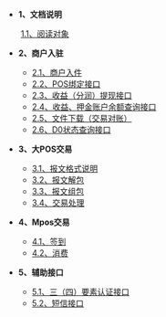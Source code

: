 * **1、文档说明**

    ​	[1.1、阅读对象](1、文档说明/1.1、阅读对象.md)

* **2、商户入驻**
    
    * [2.1、商户入件](2、商户入驻/2.1、商户入件.md)
    * [2.2、POS绑定接口](2、商户入驻/2.2、POS绑定接口.md)
    * [2.3、收益（分润）提现接口](2、商户入驻/2.3、收益（分润）提现接口.md)
    * [2.4、收益、押金账户余额查询接口](2、商户入驻/2.4、收益、押金账户余额查询接口.md)
    * [2.5、文件下载（交易对账）](2、商户入驻/2.5、文件下载（交易对账）.md)
    * [2.6、D0状态查询接口](2、商户入驻/2.6、D0状态查询接口.md)
    
* **3、大POS交易**
    * [3.1、报文格式说明](3、大POS交易/3.1、报文格式说明.md)
    * [3.2、报文解包](3、大POS交易/3.2、报文解包.md)
    * [3.3、报文组包](3、大POS交易/3.3、报文组包.md)
    * [3.4、交易处理](3、大POS交易/3.4、交易处理.md)
    
* **4、Mpos交易**
    * [4.1、签到](4、Mpos交易/4.1、签到.md)
    * [4.2、消费](4、Mpos交易/4.2、消费.md)
    
* **5、辅助接口**
    * [5.1、三（四）要素认证接口](5、辅助接口/5.1、三（四）要素认证接口.md)
    * [5.2、短信接口](5、辅助接口/5.2、短信接口.md)

